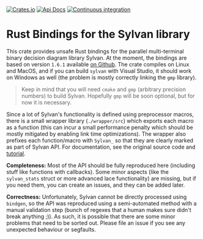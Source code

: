 [![Crates.io](https://img.shields.io/crates/v/sylvan-sys?style=flat-square)](https://crates.io/crates/sylvan-sys)
[![Api Docs](https://img.shields.io/badge/docs-api-yellowgreen?style=flat-square)](https://docs.rs/sylvan-sys/)
[![Continuous integration](https://img.shields.io/github/workflow/status/daemontus/sylvan-sys/build?style=flat-square)](https://github.com/daemontus/sylvan-sys/actions?query=workflow%3Abuild)

# Rust Bindings for the Sylvan library

This crate provides unsafe Rust bindings for the parallel multi-terminal binary decision diagram library Sylvan. At the moment, the bindings are based on version `1.6.1` available [on Github](https://github.com/trolando/sylvan). The crate compiles on Linux and MacOS, and if you can build `sylvan` with Visual Studio, it should work on Windows as well (the problem is mostly correctly linking the `gmp` library).

> Keep in mind that you will need `cmake` and `gmp` (arbitrary precision numbers) to build Sylvan. Hopefully `gmp` will be soon optional, but for now it is necessary.

Since a lot of Sylvan's functionality is defined using preprocessor macros, there is a small wrapper library (`./wrapper/src`) which exports each macro as a function (this can incur a small performance penalty which should be mostly mitigated by enabling link time optimizations). The wrapper also prefixes each function/macro with `Sylvan_` so that they are clearly marked as part of Sylvan API. For documentation, see the original source code and [tutorial](https://trolando.github.io/sylvan/).  

**Completeness:** Most of the API should be fully reproduced here (including stuff like functions with callbacks). Some minor aspects (like the `sylvan_stats` struct or more advanced lace functionality) are missing, but if you need them, you can create an issues, and they can be added later.

**Correctness:** Unfortunately, Sylvan cannot be directly processed using `bindgen`, so the API was reproduced using a semi-automated method with a manual validation step (bunch of regexes that a human makes sure didn't break anything ;)). As such, it is possible that there are some minor problems that need to be sorted out. Please file an issue if you see any unexpected behaviour or segfaults.
